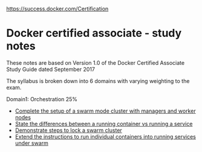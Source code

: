 https://success.docker.com/Certification

Docker certified associate - study notes
========================================

These notes are based on Version 1.0 of the Docker Certified Associate Study Guide dated September 2017

The syllabus is broken down into 6 domains with varying weighting to the exam.

Domain1: Orchestration 25%
  * [Complete the setup of a swarm mode cluster with managers and worker nodes](https://github.com/marktran888/docker-certified-associate/blob/draft/domain1/note1.md)
  * [State the differences between a running container vs running a service](https://github.com/marktran888/docker-certified-associate/blob/draft/domain1/note2.md)
  * [Demonstrate steps to lock a swarm cluster](https://github.com/marktran888/docker-certified-associate/blob/draft/domain1/note3.md)
  * [Extend the instructions to run individual containers into running services under swarm](https://github.com/marktran888/docker-certified-associate/blob/draft/domain1/note4.md)